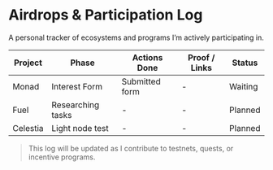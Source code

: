 # Airdrops & Participation Log

A personal tracker of ecosystems and programs I’m actively participating in.

| Project | Phase | Actions Done | Proof / Links | Status |
|---------|--------|-------------|---------------|--------|
| Monad   | Interest Form | Submitted form | - | Waiting |
| Fuel    | Researching tasks | - | - | Planned |
| Celestia | Light node test | - | - | Planned |

> This log will be updated as I contribute to testnets, quests, or incentive programs.
